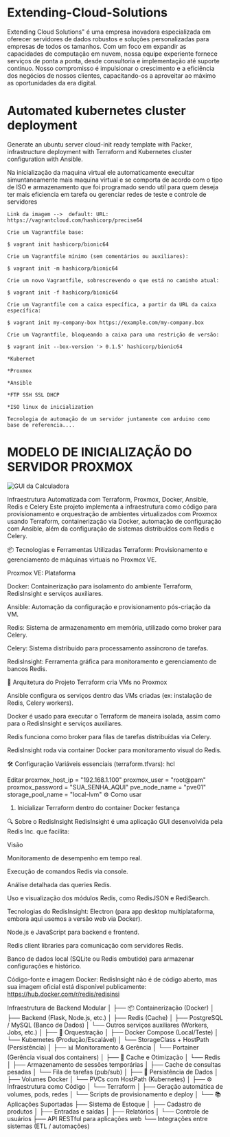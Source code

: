 # Extending-Cloud-Solutions

Extending Cloud Solutions" é uma empresa inovadora especializada em oferecer servidores de dados robustos e soluções personalizadas para empresas de todos os tamanhos. Com um foco em expandir as capacidades de computação em nuvem, nossa equipe experiente fornece serviços de ponta a ponta, desde consultoria e implementação até suporte contínuo. Nosso compromisso é impulsionar o crescimento e a eficiência dos negócios de nossos clientes, capacitando-os a aproveitar ao máximo as oportunidades da era digital.

# Automated kubernetes cluster deployment

Generate an ubuntu server cloud-init ready template with Packer, infrastructure deployment with Terraform and Kubernetes cluster configuration with Ansible. 

Na inicialização da maquina virtual ele automaticamente execultar simuntaneamente mais maquina virtual e se comporta de acordo com o tipo de ISO e armazenamento que foi programado sendo util para quem deseja ter mais eficiencia em tarefa ou gerenciar redes de teste e controle de servidores 



```Como pode ser inicializador
Link da imagem -->  default: URL: https://vagrantcloud.com/hashicorp/precise64

Crie um Vagrantfile base:

$ vagrant init hashicorp/bionic64

Crie um Vagrantfile mínimo (sem comentários ou auxiliares):

$ vagrant init -m hashicorp/bionic64

Crie um novo Vagrantfile, sobrescrevendo o que está no caminho atual:

$ vagrant init -f hashicorp/bionic64

Crie um Vagrantfile com a caixa específica, a partir da URL da caixa específica:

$ vagrant init my-company-box https://example.com/my-company.box

Crie um Vagrantfile, bloqueando a caixa para uma restrição de versão:

$ vagrant init --box-version '> 0.1.5' hashicorp/bionic64

````

```Modelo de linguagem usada
*Kubernet

*Proxmox

*Ansible

*FTP SSH SSL DHCP

*ISO linux de inicialization

Tecnologia de automação de um servidor juntamente com arduino como base de referencia....

```
# MODELO DE INICIALIZAÇÃO DO SERVIDOR PROXMOX
![GUI da Calculadora](https://www.storagereview.com/wp-content/uploads/2023/03/StorageReview-Proxmox-VE-7-4-1024x529.png)


Infraestrutura Automatizada com Terraform, Proxmox, Docker, Ansible, Redis e Celery
Este projeto implementa a infraestrutura como código para provisionamento e orquestração de ambientes virtualizados com Proxmox usando Terraform, containerização via Docker, automação de configuração com Ansible, além da configuração de sistemas distribuídos com Redis e Celery.

📦 Tecnologias e Ferramentas Utilizadas
Terraform: Provisionamento e gerenciamento de máquinas virtuais no Proxmox VE.

Proxmox VE: Plataforma

Docker: Containerização para isolamento do ambiente Terraform, RedisInsight e serviços auxiliares.

Ansible: Automação da configuração e provisionamento pós-criação da VM.

Redis: Sistema de armazenamento em memória, utilizado como broker para Celery.

Celery: Sistema distribuído para processamento assíncrono de tarefas.

RedisInsight: Ferramenta gráfica para monitoramento e gerenciamento de bancos Redis.

🚀 Arquitetura do Projeto
Terraform cria VMs no Proxmox

Ansible configura os serviços dentro das VMs criadas (ex: instalação de Redis, Celery workers).

Docker é usado para executar o Terraform de maneira isolada, assim como para o RedisInsight e serviços auxiliares.

Redis funciona como broker para filas de tarefas distribuídas via Celery.

RedisInsight roda via container Docker para monitoramento visual do Redis.

🛠 Configuração
Variáveis essenciais (terraform.tfvars):
hcl

Editar
proxmox_host_ip   = "192.168.1.100"
proxmox_user      = "root@pam"
proxmox_password  = "SUA_SENHA_AQUI"
pve_node_name     = "pve01"
storage_pool_name = "local-lvm"
⚙️ Como usar
1. Inicializar Terraform dentro do container Docker
festança


🔍 Sobre o RedisInsight
RedisInsight é uma aplicação GUI desenvolvida pela Redis Inc. que facilita:

Visão

Monitoramento de desempenho em tempo real.

Execução de comandos Redis via console.

Análise detalhada das queries Redis.

Uso e visualização dos módulos Redis, como RedisJSON e RediSearch.

Tecnologias do RedisInsight:
Electron (para app desktop multiplataforma, embora aqui usemos a versão web via Docker).

Node.js e JavaScript para backend e frontend.

Redis client libraries para comunicação com servidores Redis.

Banco de dados local (SQLite ou Redis embutido) para armazenar configurações e histórico.

Código-fonte e imagem Docker:
RedisInsight não é de código aberto, mas sua imagem oficial está disponível publicamente:
https://hub.docker.com/r/redis/redisinsi

Infraestrutura de Backend Modular
│
├── 📦 Containerização (Docker)
│   ├── Backend (Flask, Node.js, etc.)
│   ├── Redis (Cache)
│   ├── PostgreSQL / MySQL (Banco de Dados)
│   └── Outros serviços auxiliares (Workers, Jobs, etc.)
│
├── 🔁 Orquestração
│   ├── Docker Compose (Local/Teste)
│   └── Kubernetes (Produção/Escalável)
│       └── StorageClass + HostPath (Persistência)
│
├── 📊 Monitoramento & Gerência
│   └── Portainer (Gerência visual dos containers)
│
├── 🧠 Cache e Otimização
│   └── Redis
│       ├── Armazenamento de sessões temporárias
│       ├── Cache de consultas pesadas
│       └── Fila de tarefas (pub/sub)
│
├── 💾 Persistência de Dados
│   ├── Volumes Docker
│   └── PVCs com HostPath (Kubernetes)
│
├── ⚙ Infraestrutura como Código
│   └── Terraform
│       ├── Geração automática de volumes, pods, redes
│       └── Scripts de provisionamento e deploy
│
└── 📚 Aplicações Suportadas
    ├── Sistema de Estoque
    │   ├── Cadastro de produtos
    │   ├── Entradas e saídas
    │   ├── Relatórios
    │   └── Controle de usuários
    ├── API RESTful para aplicações web
    └── Integrações entre sistemas (ETL / automações)


